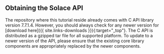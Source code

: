 
## Obtaining the Solace API

The repository where this tutorial reside already comes with C API library version 7.7.1.4. However, you should always check for any newer version for [download here]({{ site.links-downloads }}){:target="_top"}. The C API is distributed as a gzipped tar file for all supported platform. To update to a newer version of the API, please ensure that the existing core library components are appropriately replaced by the newer components.